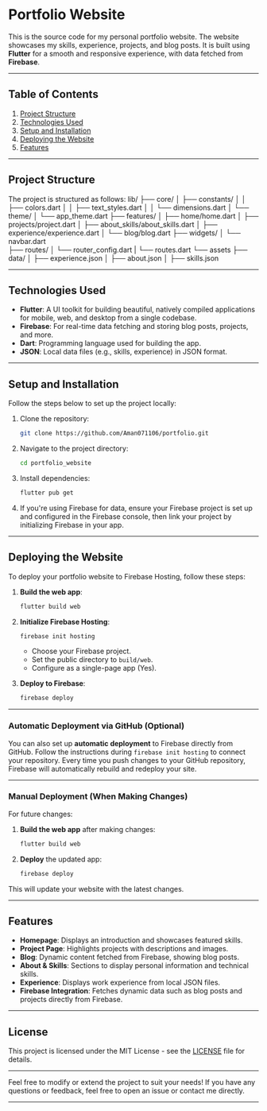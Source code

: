 # Portfolio Website

This is the source code for my personal portfolio website. The website showcases my skills, experience, projects, and blog posts. It is built using **Flutter** for a smooth and responsive experience, with data fetched from **Firebase**.

---

## Table of Contents

1. [Project Structure](#project-structure)
2. [Technologies Used](#technologies-used)
3. [Setup and Installation](#setup-and-installation)
4. [Deploying the Website](#deploying-the-website)
5. [Features](#features)

---

## Project Structure

The project is structured as follows:
lib/
├── core/
│   ├── constants/
│   │   ├── colors.dart
│   │   ├── text_styles.dart
│   │   └── dimensions.dart
│   └── theme/
│       └── app_theme.dart
├── features/
│   ├── home/home.dart
│   ├── projects/project.dart
│   ├── about_skills/about_skills.dart
│   ├── experience/experience.dart
│   └── blog/blog.dart
├── widgets/
│   └── navbar.dart       
├── routes/
│   └── router_config.dart
|   └── routes.dart
└── assets
├──     data/
│       ├── experience.json
│       ├── about.json
│       ├── skills.json


---

## Technologies Used

- **Flutter**: A UI toolkit for building beautiful, natively compiled applications for mobile, web, and desktop from a single codebase.
- **Firebase**: For real-time data fetching and storing blog posts, projects, and more.
- **Dart**: Programming language used for building the app.
- **JSON**: Local data files (e.g., skills, experience) in JSON format.

---

## Setup and Installation

Follow the steps below to set up the project locally:

1. Clone the repository:
    ```bash
    git clone https://github.com/Aman071106/portfolio.git
    ```

2. Navigate to the project directory:
    ```bash
    cd portfolio_website
    ```

3. Install dependencies:
    ```bash
    flutter pub get
    ```

4. If you're using Firebase for data, ensure your Firebase project is set up and configured in the Firebase console, then link your project by initializing Firebase in your app.

---

## Deploying the Website

To deploy your portfolio website to Firebase Hosting, follow these steps:

1. **Build the web app**:
    ```bash
    flutter build web
    ```

2. **Initialize Firebase Hosting**:
    ```bash
    firebase init hosting
    ```
    - Choose your Firebase project.
    - Set the public directory to `build/web`.
    - Configure as a single-page app (Yes).

3. **Deploy to Firebase**:
    ```bash
    firebase deploy
    ```

---

### Automatic Deployment via GitHub (Optional)

You can also set up **automatic deployment** to Firebase directly from GitHub. Follow the instructions during `firebase init hosting` to connect your repository. Every time you push changes to your GitHub repository, Firebase will automatically rebuild and redeploy your site.

---

### Manual Deployment (When Making Changes)

For future changes:

1. **Build the web app** after making changes:
    ```bash
    flutter build web
    ```

2. **Deploy** the updated app:
    ```bash
    firebase deploy
    ```

This will update your website with the latest changes.

---

## Features

- **Homepage**: Displays an introduction and showcases featured skills.
- **Project Page**: Highlights projects with descriptions and images.
- **Blog**: Dynamic content fetched from Firebase, showing blog posts.
- **About & Skills**: Sections to display personal information and technical skills.
- **Experience**: Displays work experience from local JSON files.
- **Firebase Integration**: Fetches dynamic data such as blog posts and projects directly from Firebase.

---

## License

This project is licensed under the MIT License - see the [LICENSE](LICENSE) file for details.

---

Feel free to modify or extend the project to suit your needs! If you have any questions or feedback, feel free to open an issue or contact me directly.

---
